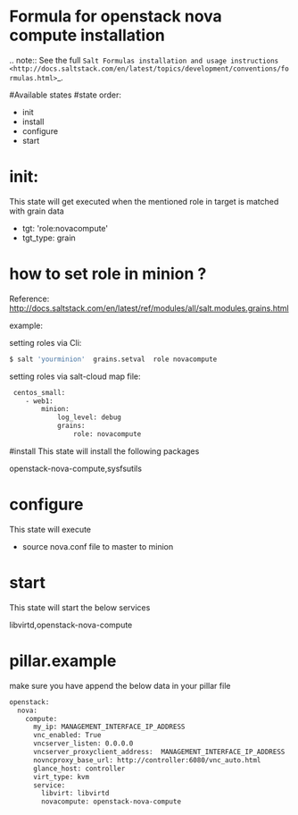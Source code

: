 # Formula for openstack nova compute installation
.. note::
    See the full `Salt Formulas installation and usage instructions
    <http://docs.saltstack.com/en/latest/topics/development/conventions/formulas.html>`_.

#Available states
#state order:
* init
* install
* configure
* start




# init:
This state will get executed when the mentioned role in target is matched with grain data
- tgt: 'role:novacompute'
- tgt_type: grain

# how to set role in minion ?
Reference:
http://docs.saltstack.com/en/latest/ref/modules/all/salt.modules.grains.html

example:

setting roles via Cli:
```sh
$ salt 'yourminion'  grains.setval  role novacompute
```
setting roles via  salt-cloud map file:

```sh
 centos_small:
    - web1:
        minion:
            log_level: debug
            grains:
                role: novacompute
 ```            


#install
 This state will install the following packages
 
  openstack-nova-compute,sysfsutils
 
# configure
This state will execute 

*  source nova.conf file to master to minion


# start 
This state will start the below services

libvirtd,openstack-nova-compute



# pillar.example
make sure you have append the below data in your pillar file
```sh
openstack:
  nova:
    compute:
      my_ip: MANAGEMENT_INTERFACE_IP_ADDRESS
      vnc_enabled: True
      vncserver_listen: 0.0.0.0
      vncserver_proxyclient_address:  MANAGEMENT_INTERFACE_IP_ADDRESS
      novncproxy_base_url: http://controller:6080/vnc_auto.html
      glance_host: controller
      virt_type: kvm
      service:
        libvirt: libvirtd
        novacompute: openstack-nova-compute


```



 
